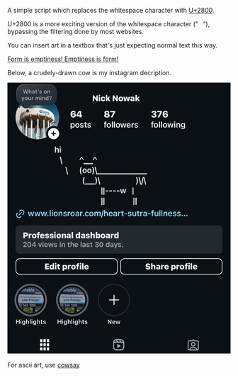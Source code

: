 
A simple script which replaces the whitespace character with [U+2800](https://www.compart.com/en/unicode/U+2800).

U+2800 is a more exciting version of the whitespace character ("⠀"), bypassing the filtering done by most websites. 

You can insert art in a textbox that's just expecting normal text this way.  

[Form is emptiness! Emptiness is form!](https://www.lionsroar.com/heart-sutra-fullness-emptiness/?fbclid=PAZXh0bgNhZW0CMTEAAaY2u3C6dgAIRaX6s6XqgIbdcel4NCBbCEi8rUCKP1lojyvXs4MXPmXh9-o_aem_p3-7qujV6kJvEgaTiBX0Qg)

Below, a crudely-drawn cow is my instagram decription.

![An ASCII art cow is used as a profile description on instagram.com](sample.png "Unwanted Cows")

For ascii art, use [cowsay](https://cowsay-svelte.vercel.app/)

⠀⠀⠀⠀⠀⠀⠀⠀⠀⠀⠀⠀⠀⠀
⠀
⠀⠀
⠀
⠀
⠀
⠀
⠀
⠀
⠀
⠀
⠀

⠀
⠀
⠀
⠀
⠀
⠀
⠀
⠀

⠀
⠀
⠀
⠀
⠀
⠀

